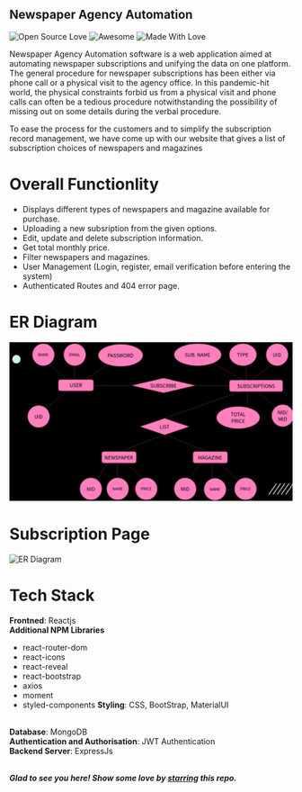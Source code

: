 ## Newspaper Agency Automation
![Open Source Love](https://badges.frapsoft.com/os/v2/open-source.svg?v=103)
![Awesome](https://cdn.rawgit.com/sindresorhus/awesome/d7305f38d29fed78fa85652e3a63e154dd8e8829/media/badge.svg)
![Made With Love](https://img.shields.io/badge/Made%20With-Love-orange.svg)

Newspaper Agency Automation software is a web application aimed at automating newspaper subscriptions and unifying the data on one platform. The general procedure for newspaper subscriptions has been either via phone call or a physical visit to the agency office. In this pandemic-hit world, the physical constraints forbid us from a physical visit and phone calls can often be a tedious procedure notwithstanding the possibility of missing out on some details during the verbal procedure. 

To ease the process for the customers and to simplify the subscription record management, we have come up with our website that gives a list of subscription choices of newspapers and magazines

# Overall Functionlity
- Displays different types of newspapers and magazine available for purchase.
- Uploading a new subsription from the given options. 
- Edit, update and delete subscription information.
- Get total monthly price. 
- Filter newspapers and magazines.
- User Management (Login, register, email verification before entering the system) 
- Authenticated Routes and 404 error page.

# ER Diagram
![ER Diagram](/ImagesReadme/ER%20Diagram.png)

# Subscription Page
![ER Diagram](/ImagesReadme/Subscription%20Page.png)

# Tech Stack

<b>Frontned</b>: Reactjs
<br>
<b>Additional NPM Libraries</b>
  - react-router-dom
  - react-icons
  - react-reveal
  - react-bootstrap
  - axios
  - moment
  - styled-components
<b>Styling</b>: CSS, BootStrap, MaterialUI
<br>
<b>Database</b>: MongoDB
<br>
<b>Authentication and Authorisation</b>: JWT Authentication
<br>
<b>Backend Server</b>: ExpressJs
<br>
<br>

***Glad to see you here! Show some love by [starring](https://github.com/shruti1421/NewspaperAgency_Automation) this repo.***
